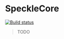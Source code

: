 # SpeckleCore
[![Build status](https://ci.appveyor.com/api/projects/status/k0n0853v26f1thl4/branch/master?svg=true)](https://ci.appveyor.com/project/SpeckleWorks/specklecore/branch/master)

> TODO
